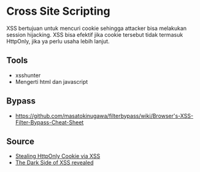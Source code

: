# Cross Site Scripting
XSS bertujuan untuk mencuri cookie sehingga attacker bisa melakukan session hijacking. XSS bisa efektif jika cookie tersebut tidak termasuk HttpOnly, jika ya perlu usaha lebih lanjut.

## Tools
  - xsshunter
  - Mengerti html dan javascript

## Bypass
  - https://github.com/masatokinugawa/filterbypass/wiki/Browser's-XSS-Filter-Bypass-Cheat-Sheet
  
## Source
  - [Stealing HttpOnly Cookie via XSS](https://medium.com/@yassergersy/xss-to-session-hijack-6039e11e6a81)
  - [The Dark Side of XSS revealed](https://blog.yeswehack.com/best-practices/the-dark-side-of-xss-revealed/)
